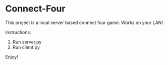 # Connect-Four

This project is a local server based connect four game.
Works on your LAN!

Instructions:
1. Run server.py
2. Run client.py

Enjoy!

